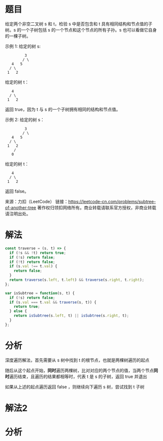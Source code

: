 
# 题目

给定两个非空二叉树 s 和 t，检验 s 中是否包含和 t 具有相同结构和节点值的子树。s 的一个子树包括 s 的一个节点和这个节点的所有子孙。s 也可以看做它自身的一棵子树。

示例 1:
给定的树 s:

     		 3
    		/ \
       4   5
      / \
     1   2

给定的树 t：

```
   4 
  / \
 1   2
```

返回 true，因为 t 与 s 的一个子树拥有相同的结构和节点值。

示例 2:
给定的树 s：

    		 3
    		/ \
       4   5
      / \
     1   2
        /
       0

给定的树 t：

```
   4
  / \
 1   2
```

返回 false。

来源：力扣（LeetCode）
链接：https://leetcode-cn.com/problems/subtree-of-another-tree
著作权归领扣网络所有。商业转载请联系官方授权，非商业转载请注明出处。

# 解法

```javascript
const traverse = (s, t) => {
  if (!s && !t) return true;
  if (!s) return false;
  if (!t) return false;
  if (s.val !== t.val) {
    return false;
  }
  return traverse(s.left, t.left) && traverse(s.right, t.right);
};

var isSubtree = function(s, t) {
  if (!s) return false;
  if (s.val === t.val && traverse(s, t)) {
    return true;
  } else {
    return isSubtree(s.left, t) || isSubtree(s.right, t);
  }
};
```

# 分析

深度遍历解法，首先需要从 s 树中找到 t 的根节点，也就是两棵树遍历的起点

随后从这个起点开始，**同时**遍历两棵树，比对对应的两个节点的值，当两个节点**同时**遍历结束，且遍历的结果都相等时，代表 t 是 s 的子树，返回 true 并退出

如果从上述的起点遍历返回 false ，则继续向下遍历 s 树，尝试找到 t 子树

# 解法2



# 分析

​        

